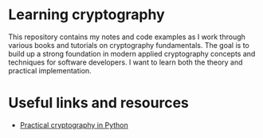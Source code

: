 # Learning cryptography

This repository contains my notes and code examples as I work through various books and tutorials on cryptography fundamentals.
The goal is to build up a strong foundation in modern applied cryptography concepts and techniques for software developers. I want to learn both the theory and practical implementation.

# Useful links and resources
  - [Practical cryptography in Python](https://link.springer.com/book/10.1007/978-1-4842-4900-0)

